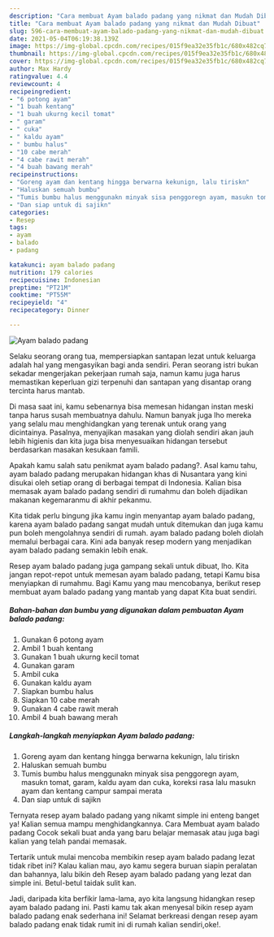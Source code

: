 ```yaml
---
description: "Cara membuat Ayam balado padang yang nikmat dan Mudah Dibuat"
title: "Cara membuat Ayam balado padang yang nikmat dan Mudah Dibuat"
slug: 596-cara-membuat-ayam-balado-padang-yang-nikmat-dan-mudah-dibuat
date: 2021-05-04T06:19:38.139Z
image: https://img-global.cpcdn.com/recipes/015f9ea32e35fb1c/680x482cq70/ayam-balado-padang-foto-resep-utama.jpg
thumbnail: https://img-global.cpcdn.com/recipes/015f9ea32e35fb1c/680x482cq70/ayam-balado-padang-foto-resep-utama.jpg
cover: https://img-global.cpcdn.com/recipes/015f9ea32e35fb1c/680x482cq70/ayam-balado-padang-foto-resep-utama.jpg
author: Max Hardy
ratingvalue: 4.4
reviewcount: 4
recipeingredient:
- "6 potong ayam"
- "1 buah kentang"
- "1 buah ukurng kecil tomat"
- " garam"
- " cuka"
- " kaldu ayam"
- " bumbu halus"
- "10 cabe merah"
- "4 cabe rawit merah"
- "4 buah bawang merah"
recipeinstructions:
- "Goreng ayam dan kentang hingga berwarna kekunign, lalu tiriskn"
- "Haluskan semuah bumbu"
- "Tumis bumbu halus menggunakn minyak sisa penggoregn ayam, masukn tomat, garam, kaldu ayam dan cuka, koreksi rasa lalu masukn ayam dan kentang campur sampai merata"
- "Dan siap untuk di sajikn"
categories:
- Resep
tags:
- ayam
- balado
- padang

katakunci: ayam balado padang 
nutrition: 179 calories
recipecuisine: Indonesian
preptime: "PT21M"
cooktime: "PT55M"
recipeyield: "4"
recipecategory: Dinner

---
```



![Ayam balado padang](https://img-global.cpcdn.com/recipes/015f9ea32e35fb1c/680x482cq70/ayam-balado-padang-foto-resep-utama.jpg)

Selaku seorang orang tua, mempersiapkan santapan lezat untuk keluarga adalah hal yang mengasyikan bagi anda sendiri. Peran seorang istri bukan sekadar mengerjakan pekerjaan rumah saja, namun kamu juga harus memastikan keperluan gizi terpenuhi dan santapan yang disantap orang tercinta harus mantab.

Di masa  saat ini, kamu sebenarnya bisa memesan hidangan instan meski tanpa harus susah membuatnya dahulu. Namun banyak juga lho mereka yang selalu mau menghidangkan yang terenak untuk orang yang dicintainya. Pasalnya, menyajikan masakan yang diolah sendiri akan jauh lebih higienis dan kita juga bisa menyesuaikan hidangan tersebut berdasarkan masakan kesukaan famili. 



Apakah kamu salah satu penikmat ayam balado padang?. Asal kamu tahu, ayam balado padang merupakan hidangan khas di Nusantara yang kini disukai oleh setiap orang di berbagai tempat di Indonesia. Kalian bisa memasak ayam balado padang sendiri di rumahmu dan boleh dijadikan makanan kegemaranmu di akhir pekanmu.

Kita tidak perlu bingung jika kamu ingin menyantap ayam balado padang, karena ayam balado padang sangat mudah untuk ditemukan dan juga kamu pun boleh mengolahnya sendiri di rumah. ayam balado padang boleh diolah memalui berbagai cara. Kini ada banyak resep modern yang menjadikan ayam balado padang semakin lebih enak.

Resep ayam balado padang juga gampang sekali untuk dibuat, lho. Kita jangan repot-repot untuk memesan ayam balado padang, tetapi Kamu bisa menyiapkan di rumahmu. Bagi Kamu yang mau mencobanya, berikut resep membuat ayam balado padang yang mantab yang dapat Kita buat sendiri.

<!--inarticleads1-->

##### Bahan-bahan dan bumbu yang digunakan dalam pembuatan Ayam balado padang:

1. Gunakan 6 potong ayam
1. Ambil 1 buah kentang
1. Gunakan 1 buah ukurng kecil tomat
1. Gunakan  garam
1. Ambil  cuka
1. Gunakan  kaldu ayam
1. Siapkan  bumbu halus
1. Siapkan 10 cabe merah
1. Gunakan 4 cabe rawit merah
1. Ambil 4 buah bawang merah




<!--inarticleads2-->

##### Langkah-langkah menyiapkan Ayam balado padang:

1. Goreng ayam dan kentang hingga berwarna kekunign, lalu tiriskn
1. Haluskan semuah bumbu
1. Tumis bumbu halus menggunakn minyak sisa penggoregn ayam, masukn tomat, garam, kaldu ayam dan cuka, koreksi rasa lalu masukn ayam dan kentang campur sampai merata
1. Dan siap untuk di sajikn




Ternyata resep ayam balado padang yang nikamt simple ini enteng banget ya! Kalian semua mampu menghidangkannya. Cara Membuat ayam balado padang Cocok sekali buat anda yang baru belajar memasak atau juga bagi kalian yang telah pandai memasak.

Tertarik untuk mulai mencoba membikin resep ayam balado padang lezat tidak ribet ini? Kalau kalian mau, ayo kamu segera buruan siapin peralatan dan bahannya, lalu bikin deh Resep ayam balado padang yang lezat dan simple ini. Betul-betul taidak sulit kan. 

Jadi, daripada kita berfikir lama-lama, ayo kita langsung hidangkan resep ayam balado padang ini. Pasti kamu tak akan menyesal bikin resep ayam balado padang enak sederhana ini! Selamat berkreasi dengan resep ayam balado padang enak tidak rumit ini di rumah kalian sendiri,oke!.

